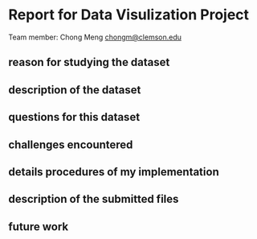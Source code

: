 # Report for Data Visulization Project

 Team member: Chong Meng 
 chongm@clemson.edu

 ## reason for studying the dataset

 ## description of the dataset

 ## questions for this dataset
 
 ## challenges encountered 

 ## details procedures of my implementation

 ## description of the submitted files

 ## future work